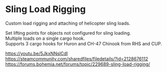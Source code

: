 # Sling Load Rigging

Custom load rigging and attaching of helicopter sling loads.

Set lifting points for objects not configured for sling loading.  
Multiple loads on a single cargo hook.  
Supports 3 cargo hooks for Huron and CH-47 Chinook from RHS and CUP.  

https://youtu.be/5JkxNNslCdI
https://steamcommunity.com/sharedfiles/filedetails/?id=2128676112
https://forums.bohemia.net/forums/topic/229689-sling-load-rigging/

